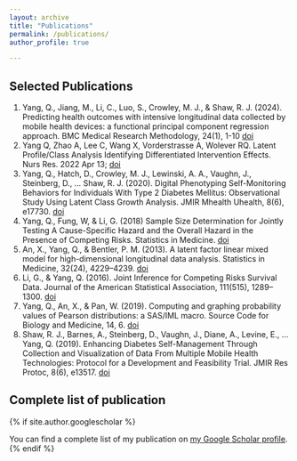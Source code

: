 ```yaml
---
layout: archive
title: "Publications"
permalink: /publications/
author_profile: true

---
```

Selected Publications
-----

1.	Yang, Q., Jiang, M., Li, C., Luo, S., Crowley, M. J., & Shaw, R. J. (2024). Predicting health outcomes with intensive longitudinal data collected by mobile health devices: a functional principal component regression approach. BMC Medical Research Methodology, 24(1), 1-10 [doi](https://bmcmedresmethodol.biomedcentral.com/articles/10.1186/s12874-024-02193-7)
2.	Yang Q, Zhao A, Lee C, Wang X, Vorderstrasse A, Wolever RQ. Latent Profile/Class Analysis Identifying Differentiated Intervention Effects. Nurs Res. 2022 Apr 13; [doi](https://doi.org/10.1097/NNR.0000000000000597) 
3.	Yang, Q., Hatch, D., Crowley, M. J., Lewinski, A. A., Vaughn, J., Steinberg, D., … Shaw, R. J. (2020). Digital Phenotyping Self-Monitoring Behaviors for Individuals With Type 2 Diabetes Mellitus: Observational Study Using Latent Class Growth Analysis. JMIR Mhealth Uhealth, 8(6), e17730. [doi](https://doi.org/10.2196/17730)  
4.	Yang, Q., Fung, W, & Li, G. (2018) Sample Size Determination for Jointly Testing A Cause-Specific Hazard and the Overall Hazard in the Presence of Competing Risks. Statistics in Medicine. [doi](https://pmc.ncbi.nlm.nih.gov/articles/PMC6148356/)
5.	An, X., Yang, Q., & Bentler, P. M. (2013). A latent factor linear mixed model for high-dimensional longitudinal data analysis. Statistics in Medicine, 32(24), 4229–4239. [doi](https://doi.org/10.1002/sim.5825) 
6.	Li, G., & Yang, Q. (2016). Joint Inference for Competing Risks Survival Data. Journal of the American Statistical Association, 111(515), 1289–1300. [doi](https://doi.org/10.1080/01621459.2015.1093942)
7.	Yang, Q., An, X., & Pan, W. (2019). Computing and graphing probability values of Pearson distributions: a SAS/IML macro. Source Code for Biology and Medicine, 14, 6. [doi](https://doi.org/10.1186/s13029-019-0076-2) 
8.  Shaw, R. J., Barnes, A., Steinberg, D., Vaughn, J., Diane, A., Levine, E., … Yang, Q. (2019). Enhancing Diabetes Self-Management Through Collection and Visualization of Data From Multiple Mobile Health Technologies: Protocol for a Development and Feasibility Trial. JMIR Res Protoc, 8(6), e13517. [doi](https://doi.org/10.2196/13517) 


Complete list of publication
-----
{% if site.author.googlescholar %}
  <div class="wordwrap">You can find a complete list of my publication on <a href="{{site.author.googlescholar}}">my Google Scholar profile</a>.</div>
{% endif %}